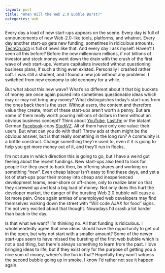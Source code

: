 ```yaml
---
layout: post
title: "When Will the Web 2.0 Bubble Burst?"
categories: web
---
```

Every day a load of new start-ups appears on the scene. Every day is full of announcements of new Web-2.0-like tools, platforms, and whatnot. Every day another start-up gets new funding, sometimes in ridiculous amounts. [TechCrunch](http://www.techcrunch.com/) is full of news like that. And every day I ask myself: Haven&rsquo;t I seen all this before? Before the new millennium millions, if not billions of investor and stock money went down the drain with the crash of the first wave of web start-ups. Venture capitalists invested without questioning business plans, if such a thing even existed. Personally I crashed rather soft. I was still a student, and I found a new job without any problems. I switched from new economy to old economy for a while.

But what about this new wave? What&rsquo;s so different about it that big buckets of money are once again poured into sometimes questionable ideas which may or may not bring any money? What distinguishes today&rsquo;s start-ups from the ones back then is the user. Without users, the content and therefore value they create, most of these start-ups aren&rsquo;t worth a penny. But are some of them really worth pouring millions of dollars in them without an obvious business concept? Think about [YouTube](http://www.youtube.com/), [Last.fm](http://www.last.fm/) or the blatant German [Facebook](http://www.facebook.com/)-copy [StudiVZ](http://www.studivz.de/). All of them have only one value: their users. But what can you do with that? Throw ads at them might be the obvious answer, but is that really something in the long run? A community is a brittle construct. Change something they're used to, even if it is going to help you get more money out of it, and they'll run in flocks.

I&rsquo;m not sure in which direction this is going to go, but I have a weird gut feeling about the recent fundings. New start-ups also tend to look for people like they used to back then, by offering shares and working on something &ldquo;new&rdquo;. Even cheap labour isn&rsquo;t easy to find these days, and yet a lot of start-ups pour their money into cheap and inexperienced development teams, near-shore or off-shore, only to realize later on that they screwed up and lost a big load of money. Not only does this hurt the developer market, the danger of the bursting Web 2.0 bubble will cause a lot more pain. Once again armies of unemployed web developers may find themselves walking down the street with &ldquo;Will code AJAX for food&rdquo; signs. I'm not very excited about that thought. Nowadays I'd crash a lot harder than back in the day.

Is that what we want? I&rsquo;m thinking no. All that funding is ridiculous. I wholeheartedly agree that new ideas should have the opportunity to get out in the open, but why not start with a smaller amount? Some of the newer start-ups seem to have missed the bursting of the first web bubble which is not a bad thing, but there's always something to learn from the past. I love bringing ideas to life, but if they exist only for the purpose of getting you a nice sum of money, where's the fun in that? Hopefully they won&rsquo;t witness the second bubble going up in smoke. I know I'd rather not see it happen again.